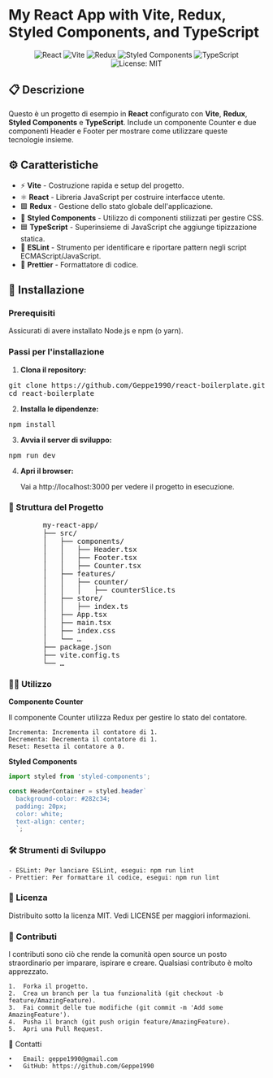 # My React App with Vite, Redux, Styled Components, and TypeScript

<p align="center">
  <img src="https://img.shields.io/badge/React-18.0.0-blue.svg" alt="React">
  <img src="https://img.shields.io/badge/Vite-3.0.0-brightgreen.svg" alt="Vite">
  <img src="https://img.shields.io/badge/Redux-4.1.2-purple.svg" alt="Redux">
  <img src="https://img.shields.io/badge/Styled%20Components-5.3.3-ff69b4.svg" alt="Styled Components">
  <img src="https://img.shields.io/badge/TypeScript-4.5.4-blue.svg" alt="TypeScript">
  <img src="https://img.shields.io/badge/License-MIT-yellow.svg" alt="License: MIT">
</p>

## 📋 Descrizione

Questo è un progetto di esempio in **React** configurato con **Vite**, **Redux**, **Styled Components** e **TypeScript**. Include un componente Counter e due componenti Header e Footer per mostrare come utilizzare queste tecnologie insieme.

## ⚙️ Caratteristiche

- ⚡ **Vite** - Costruzione rapida e setup del progetto.
- ⚛️ **React** - Libreria JavaScript per costruire interfacce utente.
- 🟪 **Redux** - Gestione dello stato globale dell'applicazione.
- 💅 **Styled Components** - Utilizzo di componenti stilizzati per gestire CSS.
- 🟦 **TypeScript** - Superinsieme di JavaScript che aggiunge tipizzazione statica.
- 🧹 **ESLint** - Strumento per identificare e riportare pattern negli script ECMAScript/JavaScript.
- 🎨 **Prettier** - Formattatore di codice.

## 🚀 Installazione

### Prerequisiti

Assicurati di avere installato Node.js e npm (o yarn).

### Passi per l'installazione

1. **Clona il repository:**

<pre>
git clone https://github.com/Geppe1990/react-boilerplate.git
cd react-boilerplate
</pre>

2. **Installa le dipendenze:**
<pre>
npm install
</pre>

3. **Avvia il server di sviluppo:**
<pre>
npm run dev
</pre>

4. **Apri il browser:**

   Vai a http://localhost:3000 per vedere il progetto in esecuzione.

### 📂 Struttura del Progetto
<pre>
        my-react-app/
        ├── src/
        │   ├── components/
        │   │   ├── Header.tsx
        │   │   ├── Footer.tsx
        │   │   ├── Counter.tsx
        │   ├── features/
        │   │   ├── counter/
        │   │   │   ├── counterSlice.ts
        │   ├── store/
        │   │   ├── index.ts
        │   ├── App.tsx
        │   ├── main.tsx
        │   ├── index.css
        │   └── …
        ├── package.json
        ├── vite.config.ts
        └── …
</pre>

### 🧑‍💻 Utilizzo
**Componente Counter**

Il componente Counter utilizza Redux per gestire lo stato del contatore.

	Incrementa: Incrementa il contatore di 1.
	Decrementa: Decrementa il contatore di 1.
	Reset: Resetta il contatore a 0.

**Styled Components**

```jsx
import styled from 'styled-components';

const HeaderContainer = styled.header`
  background-color: #282c34;
  padding: 20px;
  color: white;
  text-align: center;
  `;
```

### 🛠️ Strumenti di Sviluppo
	- ESLint: Per lanciare ESLint, esegui: npm run lint
	- Prettier: Per formattare il codice, esegui: npm run lint


### 📝 Licenza
Distribuito sotto la licenza MIT. Vedi LICENSE per maggiori informazioni.

### 🤝 Contributi
I contributi sono ciò che rende la comunità open source un posto straordinario per imparare, ispirare e creare. Qualsiasi contributo è molto apprezzato.

	1.	Forka il progetto.
	2.	Crea un branch per la tua funzionalità (git checkout -b feature/AmazingFeature).
	3.	Fai commit delle tue modifiche (git commit -m 'Add some AmazingFeature').
	4.	Pusha il branch (git push origin feature/AmazingFeature).
	5.	Apri una Pull Request.

📧 Contatti

	•	Email: geppe1990@gmail.com
	•	GitHub: https://github.com/Geppe1990

